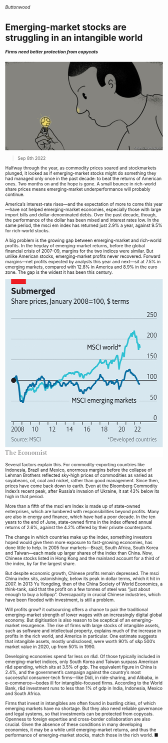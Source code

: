 ###### Buttonwood

# Emerging-market stocks are struggling in an intangible world 

##### Firms need better protection from copycats 

![image](images/20220910_FND003.jpg) 

> Sep 8th 2022 

Halfway through the year, as commodity prices soared and stockmarkets plunged, it looked as if emerging-market stocks might do something they had managed only once in the past decade: to beat the returns of American ones. Two months on and the hope is gone. A small bounce in rich-world share prices means emerging-market underperformance will probably continue.

America’s interest-rate rises—and the expectation of more to come this year—have not helped emerging-market economies, especially those with large import bills and dollar-denominated debts. Over the past decade, though, the performance of the dollar has been mixed and interest rates low. In the same period, the msci em index has returned just 2.9% a year, against 9.5% for rich-world stocks. 

A big problem is the growing gap between emerging-market and rich-world profits. In the heyday of emerging-market returns, before the global financial crisis of 2007-09, margins for the two indices were similar. But unlike American stocks, emerging-market profits never recovered. Forward margins—net profits expected by analysts this year and next—sit at 7.5% in emerging markets, compared with 12.8% in America and 8.9% in the euro zone. The gap is the widest it has been this century.

![image](images/20220910_FNC771.png) 


Several factors explain this. For commodity-exporting countries like Indonesia, Brazil and Mexico, enormous margins before the collapse of Lehman Brothers reflected sky-high prices of commodities as varied as soyabeans, oil, coal and nickel, rather than good management. Since then, prices have come back down to earth. Even at the Bloomberg Commodity Index’s recent peak, after Russia’s invasion of Ukraine, it sat 43% below its high in that period. 

More than a fifth of the msci em Index is made up of state-owned enterprises, which are lumbered with responsibilities beyond profits. Many are also in energy and finance, which have had a poor decade. In the ten years to the end of June, state-owned firms in the index offered annual returns of 2.6%, against the 4.2% offered by their private counterparts.

The change in which countries make up the index, something investors hoped would give them more exposure to fast-growing economies, has done little to help. In 2005 four markets—Brazil, South Africa, South Korea and Taiwan—each made up larger shares of the index than China. Now, Chinese stocks listed in Hong Kong and the mainland account for a third of the index, by far the largest share. 

But despite economic growth, Chinese profits remain depressed. The msci China index sits, astonishingly, below its peak in dollar terms, which it hit in 2007. In 2013 Yu Yongding, then of the China Society of World Economics, a think-tank, said that the profit on a few tonnes of steel was “just about enough to buy a lollipop”. Overcapacity in crucial Chinese industries, which have been flooded with investment, is still a problem.

Will profits grow? it outsourcing offers a chance to pair the traditional emerging-market strength of lower wages with an increasingly digital global economy. But digitisation is also reason to be sceptical of an emerging-market resurgence. The rise of firms with large stocks of intangible assets, such as software and intellectual property, explains much of the increase in profits in the rich world, and America in particular. One estimate suggests that intangible assets, mostly undisclosed, were worth 90% of s&amp;p 500’s market value in 2020, up from 50% in 1990. 

Developing economies spend far less on r&amp;d. Of those typically included in emerging-market indices, only South Korea and Taiwan surpass American r&amp;d spending, which sits at 3.5% of gdp. The equivalent figure in China is 2.4%, and the government’s campaign against the country’s most successful consumer-tech firms—like Didi, in ride-sharing, and Alibaba, in e-commerce—bodes ill for intangible-focused firms. According to the World Bank, r&amp;d investment runs to less than 1% of gdp in India, Indonesia, Mexico and South Africa. 

Firms that invest in intangibles are often found in bustling cities, of which emerging markets have no shortage. But they also need reliable governance and legal systems, so that investments can be protected from copycats. Openness to foreign expertise and cross-border collaboration are also crucial. Given the absence of these conditions in many developing economies, it may be a while until emerging-market returns, and thus the performance of emerging-market stocks, match those in the rich world. ■






